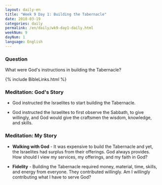 ```yaml
---
layout: daily-en
title: "Week 9 Day 1: Building the Tabernacle"
date: 2018-03-19
categories: daily
permalink: /en/daily/wk9-day1-daily.html
weekNum: 9
dayNum: 1
language: English
---
```


### Question     
What were God's instructions in building the Tabernacle?

{% include BibleLinks.html %} 

### Meditation: God's Story   
+ God instructed the Israelites to start building the Tabernacle. 

+ God instructed the Israelites to first observe the Sabbath, to give willingly, and God would give the craftsmen the wisdom, knowledge, and skills. 

### Meditation: My Story   
+ **Walking with God** - It was expensive to build the Tabernacle and yet, the Israelites had surplus from their offerings. God always provides. How should I view my services, my offerings, and my faith in God? 

+ **Fidelity** - Building the Tabernacle required money, material, time, skills, and energy from everyone. They contributed willingly. Am I willingly contributing what I have to serve God? 
